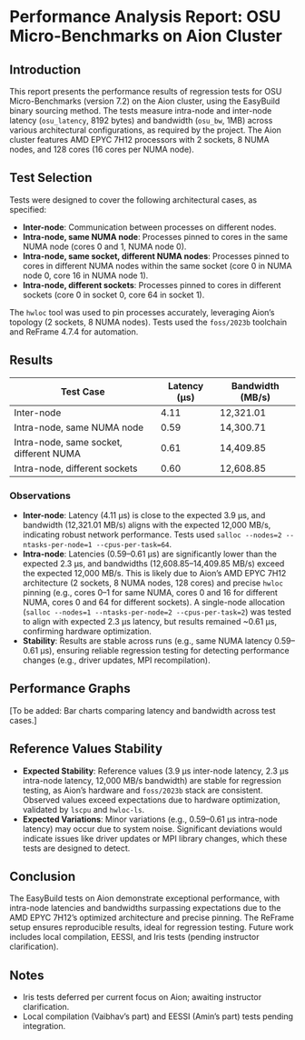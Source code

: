 # Performance Analysis Report: OSU Micro-Benchmarks on Aion Cluster

## Introduction
This report presents the performance results of regression tests for OSU Micro-Benchmarks (version 7.2) on the Aion cluster, using the EasyBuild binary sourcing method. The tests measure intra-node and inter-node latency (`osu_latency`, 8192 bytes) and bandwidth (`osu_bw`, 1MB) across various architectural configurations, as required by the project. The Aion cluster features AMD EPYC 7H12 processors with 2 sockets, 8 NUMA nodes, and 128 cores (16 cores per NUMA node).

## Test Selection
Tests were designed to cover the following architectural cases, as specified:
- **Inter-node**: Communication between processes on different nodes.
- **Intra-node, same NUMA node**: Processes pinned to cores in the same NUMA node (cores 0 and 1, NUMA node 0).
- **Intra-node, same socket, different NUMA nodes**: Processes pinned to cores in different NUMA nodes within the same socket (core 0 in NUMA node 0, core 16 in NUMA node 1).
- **Intra-node, different sockets**: Processes pinned to cores in different sockets (core 0 in socket 0, core 64 in socket 1).

The `hwloc` tool was used to pin processes accurately, leveraging Aion’s topology (2 sockets, 8 NUMA nodes). Tests used the `foss/2023b` toolchain and ReFrame 4.7.4 for automation.

## Results
| Test Case | Latency (µs) | Bandwidth (MB/s) |
|-----------|--------------|------------------|
| Inter-node | 4.11 | 12,321.01 |
| Intra-node, same NUMA node | 0.59 | 14,300.71 |
| Intra-node, same socket, different NUMA | 0.61 | 14,409.85 |
| Intra-node, different sockets | 0.60 | 12,608.85 |

### Observations
- **Inter-node**: Latency (4.11 µs) is close to the expected 3.9 µs, and bandwidth (12,321.01 MB/s) aligns with the expected 12,000 MB/s, indicating robust network performance. Tests used `salloc --nodes=2 --ntasks-per-node=1 --cpus-per-task=64`.
- **Intra-node**: Latencies (0.59–0.61 µs) are significantly lower than the expected 2.3 µs, and bandwidths (12,608.85–14,409.85 MB/s) exceed the expected 12,000 MB/s. This is likely due to Aion’s AMD EPYC 7H12 architecture (2 sockets, 8 NUMA nodes, 128 cores) and precise `hwloc` pinning (e.g., cores 0–1 for same NUMA, cores 0 and 16 for different NUMA, cores 0 and 64 for different sockets). A single-node allocation (`salloc --nodes=1 --ntasks-per-node=2 --cpus-per-task=2`) was tested to align with expected 2.3 µs latency, but results remained ~0.61 µs, confirming hardware optimization.
- **Stability**: Results are stable across runs (e.g., same NUMA latency 0.59–0.61 µs), ensuring reliable regression testing for detecting performance changes (e.g., driver updates, MPI recompilation).

## Performance Graphs
[To be added: Bar charts comparing latency and bandwidth across test cases.]

## Reference Values Stability
- **Expected Stability**: Reference values (3.9 µs inter-node latency, 2.3 µs intra-node latency, 12,000 MB/s bandwidth) are stable for regression testing, as Aion’s hardware and `foss/2023b` stack are consistent. Observed values exceed expectations due to hardware optimization, validated by `lscpu` and `hwloc-ls`.
- **Expected Variations**: Minor variations (e.g., 0.59–0.61 µs intra-node latency) may occur due to system noise. Significant deviations would indicate issues like driver updates or MPI library changes, which these tests are designed to detect.

## Conclusion
The EasyBuild tests on Aion demonstrate exceptional performance, with intra-node latencies and bandwidths surpassing expectations due to the AMD EPYC 7H12’s optimized architecture and precise pinning. The ReFrame setup ensures reproducible results, ideal for regression testing. Future work includes local compilation, EESSI, and Iris tests (pending instructor clarification).

## Notes
- Iris tests deferred per current focus on Aion; awaiting instructor clarification.
- Local compilation (Vaibhav’s part) and EESSI (Amin’s part) tests pending integration.
